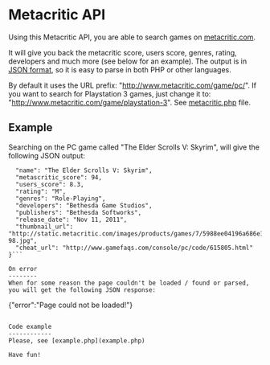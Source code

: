 Metacritic API
==============
Using this Metacritic API, you are able to search games on [metacritic.com](http://www.metacritic.com).

It will give you back the metacritic score, users score, genres, rating, developers and much more (see below for an example).
The output is in [JSON format](http://us.php.net/manual/en/function.json-decode.php), so it is easy to parse in both PHP or other languages.

By default it uses the URL prefix: "http://www.metacritic.com/game/pc/". If you want to search for Playstation 3 games, just change it to:
"http://www.metacritic.com/game/playstation-3". See [metacritic.php](metacritic.php) file.


Example
-------
Searching on the PC game called "The Elder Scrolls V: Skyrim", 
will give the following JSON output:


```{
  "name": "The Elder Scrolls V: Skyrim",
  "metascritic_score": 94,
  "users_score": 8.3,
  "rating": "M",
  "genres": "Role-Playing",
  "developers": "Bethesda Game Studios",
  "publishers": "Bethesda Softworks",
  "release_date": "Nov 11, 2011",
  "thumbnail_url": "http://static.metacritic.com/images/products/games/7/5988ee04196a686e107b46174f94a3ae-98.jpg",
  "cheat_url": "http://www.gamefaqs.com/console/pc/code/615805.html"
}```

On error
--------
When for some reason the page couldn't be loaded / found or parsed, you will get the following JSON response:

```
{"error":"Page could not be loaded!"}
```

Code example
------------
Please, see [example.php](example.php)

Have fun!

